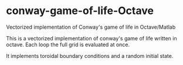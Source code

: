 # conway-game-of-life-Octave
Vectorized implementation of Conway's game of life in Octave/Matlab

This is a vectorized implementation of conway's game of life written in octave. Each loop the full grid is evaluated at once.

It implements toroidal boundary conditions and a random initial state.
